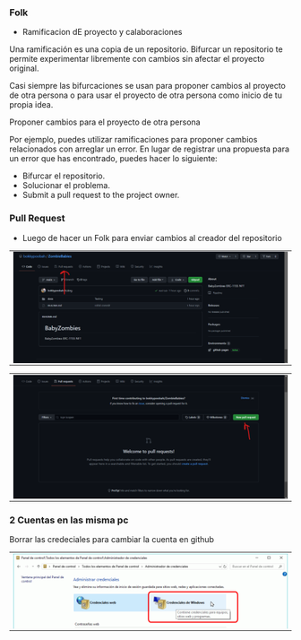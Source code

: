 ### Folk

- Ramificacion dE proyecto y calaboraciones

Una ramificación es una copia de un repositorio. Bifurcar un repositorio te permite experimentar libremente con cambios sin afectar el proyecto original.

Casi siempre las bifurcaciones se usan para proponer cambios al proyecto de otra persona o para usar el proyecto de otra persona como inicio de tu propia idea.

Proponer cambios para el proyecto de otra persona

Por ejemplo, puedes utilizar ramificaciones para proponer cambios relacionados con arreglar un error. En lugar de registrar una propuesta para un error que has encontrado, puedes hacer lo siguiente:

- Bifurcar el repositorio.
- Solucionar el problema.
- Submit a pull request to the project owner.


### Pull Request

- Luego de hacer un Folk para enviar cambios al creador del repositorio

<table align="center" >
  <tr>
    <td align="center" style="padding=0;width=50%;">
      <img align="center" style="padding=0;" src="../images/pull.png" />
    </td>
  </tr>
</table>

<table align="center" >
  <tr>
    <td align="center" style="padding=0;width=50%;">
      <img align="center" style="padding=0;" src="../images/pull1.png" />
    </td>
  </tr>
</table>


### 2 Cuentas en las misma pc

Borrar las credeciales para cambiar la cuenta en github


<table align="center" >
  <tr>
    <td align="center" style="padding=0;width=50%;">
      <img align="center" style="padding=0;" src="../images/vsc-repos-credencial-4.png" />
    </td>
  </tr>
</table>

